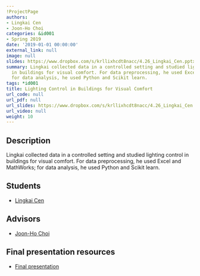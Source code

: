 ```yaml
---
!ProjectPage
authors:
- Lingkai Cen
- Joon-Ho Choi
categories: &id001
- Spring 2019
date: '2019-01-01 00:00:00'
external_link: null
image: null
slides: https://www.dropbox.com/s/krllixhcdt8nacc/4.26_Lingkai_Cen.pptx?dl=0
summary: Lingkai collected data in a controlled setting and studied lighting control
  in buildings for visual comfort. For data preprocessing, he used Excel and MathWorks;
  for data analysis, he used Python and Scikit learn.
tags: *id001
title: Lighting Control in Buildings for Visual Comfort
url_code: null
url_pdf: null
url_slides: https://www.dropbox.com/s/krllixhcdt8nacc/4.26_Lingkai_Cen.pptx?dl=0
url_video: null
weight: 10
---
```

## Description

Lingkai collected data in a controlled setting and studied lighting control in buildings for visual comfort. For data preprocessing, he used Excel and MathWorks; for data analysis, he used Python and Scikit learn.





## Students

* [Lingkai Cen](../../../author/lingkai-cen)

## Advisors

* [Joon-Ho Choi](../../../author/joonho-choi)

## Final presentation resources

* [Final presentation](https://www.dropbox.com/s/krllixhcdt8nacc/4.26_Lingkai_Cen.pptx?dl=0)